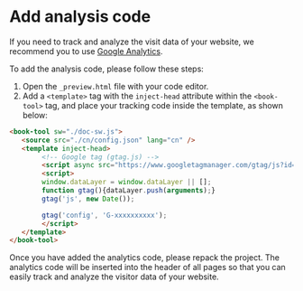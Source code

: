 # Add analysis code

If you need to track and analyze the visit data of your website, we recommend you to use [Google Analytics](https://analytics.google.com).

To add the analysis code, please follow these steps:

1. Open the `_preview.html` file with your code editor.
2. Add a `<template>` tag with the `inject-head` attribute within the `<book-tool>` tag, and place your tracking code inside the template, as shown below:

```html
<book-tool sw="./doc-sw.js">
   <source src="./cn/config.json" lang="cn" />
   <template inject-head>
        <!-- Google tag (gtag.js) -->
        <script async src="https://www.googletagmanager.com/gtag/js?id=G-xxxxxxxxxx"></script>
        <script>
        window.dataLayer = window.dataLayer || [];
        function gtag(){dataLayer.push(arguments);}
        gtag('js', new Date());

        gtag('config', 'G-xxxxxxxxxx');
        </script>
   </template>
</book-tool>
```

Once you have added the analytics code, please repack the project. The analytics code will be inserted into the header of all pages so that you can easily track and analyze the visitor data of your website.

